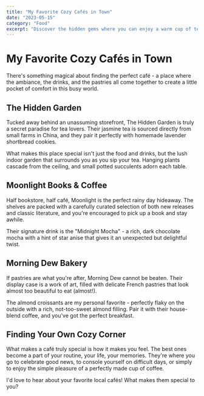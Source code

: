 ```yaml
---
title: "My Favorite Cozy Cafés in Town"
date: "2023-05-15"
category: "Food"
excerpt: "Discover the hidden gems where you can enjoy a warm cup of tea and delicious pastries on a rainy afternoon."
---
```


# My Favorite Cozy Cafés in Town

There's something magical about finding the perfect café - a place where the ambiance, the drinks, and the pastries all come together to create a little pocket of comfort in this busy world.

## The Hidden Garden

Tucked away behind an unassuming storefront, The Hidden Garden is truly a secret paradise for tea lovers. Their jasmine tea is sourced directly from small farms in China, and they pair it perfectly with homemade lavender shortbread cookies.

What makes this place special isn't just the food and drinks, but the lush indoor garden that surrounds you as you sip your tea. Hanging plants cascade from the ceiling, and small potted succulents adorn each table.

## Moonlight Books & Coffee

Half bookstore, half café, Moonlight is the perfect rainy day hideaway. The shelves are packed with a carefully curated selection of both new releases and classic literature, and you're encouraged to pick up a book and stay awhile.

Their signature drink is the "Midnight Mocha" - a rich, dark chocolate mocha with a hint of star anise that gives it an unexpected but delightful twist.

## Morning Dew Bakery

If pastries are what you're after, Morning Dew cannot be beaten. Their display case is a work of art, filled with delicate French pastries that look almost too beautiful to eat (almost!).

The almond croissants are my personal favorite - perfectly flaky on the outside with a rich, not-too-sweet almond filling. Pair it with their house-blend coffee, and you've got the perfect breakfast.

## Finding Your Own Cozy Corner

What makes a café truly special is how it makes you feel. The best ones become a part of your routine, your life, your memories. They're where you go to celebrate good news, to console yourself on difficult days, or simply to enjoy the simple pleasure of a perfectly made cup of coffee.

I'd love to hear about your favorite local cafés! What makes them special to you?